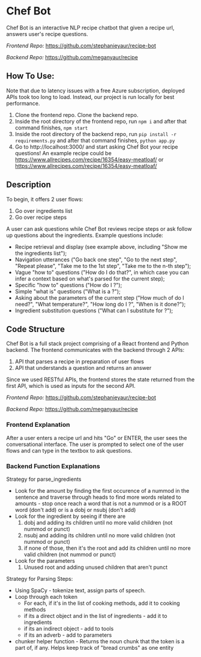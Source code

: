 # Chef Bot
Chef Bot is an interactive NLP recipe chatbot that given a recipe url, answers user's recipe questions. 

_Frontend Repo:_ https://github.com/stephanieyaur/recipe-bot

_Backend Repo:_ https://github.com/meganyaur/recipe

## How To Use:
Note that due to latency issues with a free Azure subscription, deployed APIs took too long to load. Instead, our project is run locally for best performance.
1. Clone the frontend repo. Clone the backend repo. 
2. Inside the root directory of the frontend repo, run ````npm i```` and after that command finishes, ````npm start````
3. Inside the root directory of the backend repo, run ````pip install -r requirements.py```` and after that command finishes,  ````python app.py````
4. Go to http://localhost:3000/ and start asking Chef Bot your recipe questions! An example recipe could be https://www.allrecipes.com/recipe/16354/easy-meatloaf/ or https://www.allrecipes.com/recipe/16354/easy-meatloaf/

## Description
To begin, it offers 2 user flows: 
1. Go over ingredients list
2. Go over recipe steps

A user can ask questions while Chef Bot reviews recipe steps or ask follow up questions about the ingredients. Example questions include:
- Recipe retrieval and display (see example above, including "Show me the ingredients list");
- Navigation utterances ("Go back one step", "Go to the next step", "Repeat please", "Take me to the 1st step", "Take me to the n-th step");
- Vague "how to" questions ("How do I do that?", in which case you can infer a context based on what's parsed for the current step);
- Specific "how to" questions ("How do I <specific technique>?");
- Simple "what is" questions ("What is a <tool being mentioned>?");
- Asking about the parameters of the current step ("How much of <ingredient> do I need?", "What temperature?", "How long do I <specific technique>?", "When is it done?");
- Ingredient substitution questions ("What can I substitute for <ingredient>?");

## Code Structure
Chef Bot is a full stack project comprising of a React frontend and Python backend. The frontend communicates with the backend through 2 APIs:
1. API that parses a recipe in preparation of user flows
2. API that understands a question and returns an answer

Since we used RESTful APIs, the frontend stores the state returned from the first API, which is used as inputs for the second API.

_Frontend Repo:_ https://github.com/stephanieyaur/recipe-bot

_Backend Repo:_ https://github.com/meganyaur/recipe

### Frontend Explanation
After a user enters a recipe url and hits "Go" or ENTER, the user sees the conversational interface. The user is prompted to select one of the user flows and can type in the textbox to ask questions.

### Backend Function Explanations
Strategy for parse_ingredients
- Look for the amount by finding the first occurence of a nummod in the sentence and traverse through heads to find more words related to amounts - stop once reach a word that is not a nummod or is a ROOT word (don't add) or is a dobj or nsubj (don't add)
- Look for the ingredient by seeing if there are 
  1. dobj and adding its children until no more valid children (not nummod or punct)
  2. nsubj and adding its children until no more valid children (not nummod or punct)
  3. if none of those, then it's the root and add its children until no more valid children (not nummod or punct)
- Look for the parameters
  1. Unused root and adding unused children that aren't punct


Strategy for Parsing Steps:
 - Using SpaCy - tokenize text, assign parts of speech.
 - Loop through each token
      - For each, if it's in the list of cooking methods, add it to cooking methods
      - if its a direct object and in the list of ingredients - add it to ingredients
      - if its an indirect object - add to tools
      - if its an adverb - add to parameters
 - chunker helper function - Returns the noun chunk that the token is a part of, if any. Helps keep track of "bread crumbs" as one entity
